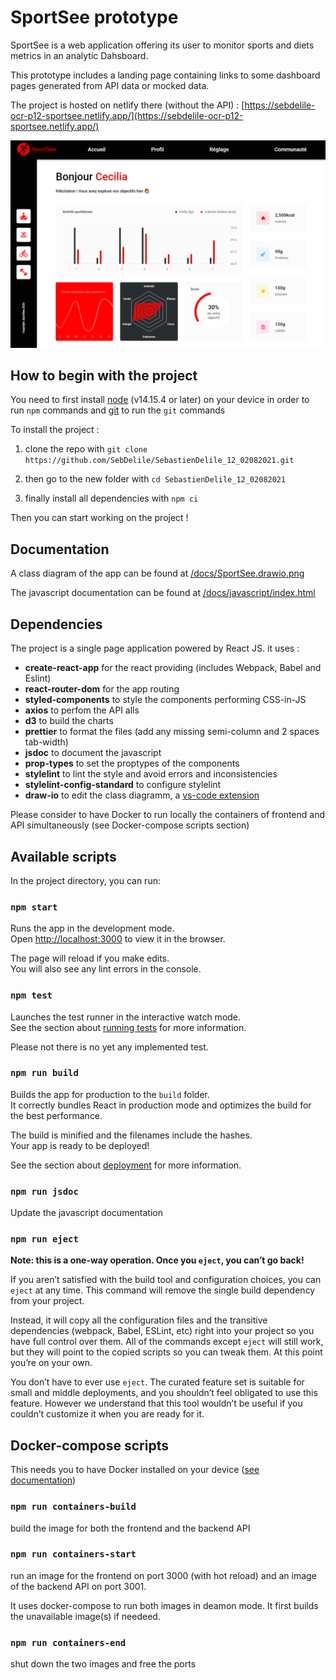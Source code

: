 # SportSee prototype

SportSee is a web application offering its user to monitor sports and diets metrics in an analytic Dahsboard.

This prototype includes a landing page containing links to some dashboard pages generated from API data or mocked data.

The project is hosted on netlify there (without the API) : [https://sebdelile-ocr-p12-sportsee.netlify.app/](https://sebdelile-ocr-p12-sportsee.netlify.app/) 

![app preview - dashboard](/docs/app-preview-dashboard.png)

## How to begin with the project

You need to first install [node](https://nodejs.org/en/) (v14.15.4 or later) on your device in order to run `npm` commands and [git](https://git-scm.com/) to run the `git` commands

To install the project :

1. clone the repo with `git clone https://github.com/SebDelile/SebastienDelile_12_02082021.git`

1. then go to the new folder with `cd SebastienDelile_12_02082021`

1. finally install all dependencies with `npm ci`

Then you can start working on the project !

## Documentation

A class diagram of the app can be found at [/docs/SportSee.drawio.png](/docs/SportSee.drawio.png)

The javascript documentation can be found at [/docs/javascript/index.html](/docs/javascript/index.html)

## Dependencies

The project is a single page application powered by React JS. it uses :

- **create-react-app** for the react providing (includes Webpack, Babel and Eslint)
- **react-router-dom** for the app routing
- **styled-components** to style the components performing CSS-in-JS
- **axios** to perfom the API alls
- **d3** to build the charts
- **prettier** to format the files (add any missing semi-column and 2 spaces tab-width)
- **jsdoc** to document the javascript
- **prop-types** to set the proptypes of the components
- **stylelint** to lint the style and avoid errors and inconsistencies
- **stylelint-config-standard** to configure stylelint
- **draw-io** to edit the class diagramm, a [vs-code extension](https://marketplace.visualstudio.com/items?itemName=hediet.vscode-drawio)

Please consider to have Docker to run locally the containers of frontend and API simultaneously (see Docker-compose scripts section)

## Available scripts

In the project directory, you can run:

### `npm start`

Runs the app in the development mode.\
Open [http://localhost:3000](http://localhost:3000) to view it in the browser.

The page will reload if you make edits.\
You will also see any lint errors in the console.

### `npm test`

Launches the test runner in the interactive watch mode.\
See the section about [running tests](https://facebook.github.io/create-react-app/docs/running-tests) for more information.

Please not there is no yet any implemented test.

### `npm run build`

Builds the app for production to the `build` folder.\
It correctly bundles React in production mode and optimizes the build for the best performance.

The build is minified and the filenames include the hashes.\
Your app is ready to be deployed!

See the section about [deployment](https://facebook.github.io/create-react-app/docs/deployment) for more information.

### `npm run jsdoc`

Update the javascript documentation

### `npm run eject`

**Note: this is a one-way operation. Once you `eject`, you can’t go back!**

If you aren’t satisfied with the build tool and configuration choices, you can `eject` at any time. This command will remove the single build dependency from your project.

Instead, it will copy all the configuration files and the transitive dependencies (webpack, Babel, ESLint, etc) right into your project so you have full control over them. All of the commands except `eject` will still work, but they will point to the copied scripts so you can tweak them. At this point you’re on your own.

You don’t have to ever use `eject`. The curated feature set is suitable for small and middle deployments, and you shouldn’t feel obligated to use this feature. However we understand that this tool wouldn’t be useful if you couldn’t customize it when you are ready for it.

## Docker-compose scripts

This needs you to have Docker installed on your device ([see documentation](https://docs.docker.com/))

### `npm run containers-build`

build the image for both the frontend and the backend API

### `npm run containers-start`

run an image for the frontend on port 3000 (with hot reload) and an image of the backend API on port 3001.

It uses docker-compose to run both images in deamon mode. It first builds the unavailable image(s) if needeed.

### `npm run containers-end`

shut down the two images and free the ports
